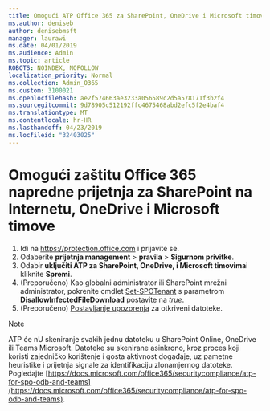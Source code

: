 ```yaml
---
title: Omogući ATP Office 365 za SharePoint, OneDrive i Microsoft timove
ms.author: deniseb
author: denisebmsft
manager: laurawi
ms.date: 04/01/2019
ms.audience: Admin
ms.topic: article
ROBOTS: NOINDEX, NOFOLLOW
localization_priority: Normal
ms.collection: Admin_O365
ms.custom: 3100021
ms.openlocfilehash: ae2f574663ae3233a056589c2d5a578171f3b2f4
ms.sourcegitcommit: 9d78905c512192ffc4675468abd2efc5f2e4baf4
ms.translationtype: MT
ms.contentlocale: hr-HR
ms.lasthandoff: 04/23/2019
ms.locfileid: "32403025"
---
```

# <a name="enable-office-365-advanced-threat-protection-for-sharepoint-online-onedrive-and-microsoft-teams"></a>Omogući zaštitu Office 365 napredne prijetnja za SharePoint na Internetu, OneDrive i Microsoft timove

1. Idi na https://protection.office.com i prijavite se.
2. Odaberite **prijetnja management** > **pravila** > **Sigurnom privitke**.
3. Odabir **uključiti ATP za SharePoint, OneDrive, i Microsoft timovima**i kliknite **Spremi**.
4. (Preporučeno) Kao globalni administrator ili SharePoint mrežni administrator, pokrenite cmdlet [Set-SPOTenant](https://docs.microsoft.com/powershell/module/sharepoint-online/Set-SPOTenant?view=sharepoint-ps) s parametrom **DisallowInfectedFileDownload** postavite na *true*.
5. (Preporučeno) [Postavljanje upozorenja](https://docs.microsoft.com/office365/securitycompliance/turn-on-atp-for-spo-odb-and-teams#set-up-alerts-for-detected-files) za otkriveni datoteke.

> [!NOTE]
> ATP će nU skeniranje svakih jednu datoteku u SharePoint Online, OneDrive ili Teams Microsoft. Datoteke su skenirane asinkrono, kroz proces koji koristi zajedničko korištenje i gosta aktivnost događaje, uz pametne heuristike i prijetnja signale za identifikaciju zlonamjernog datoteke. Pogledajte [https://docs.microsoft.com/office365/securitycompliance/atp-for-spo-odb-and-teams](https://docs.microsoft.com/office365/securitycompliance/atp-for-spo-odb-and-teams).